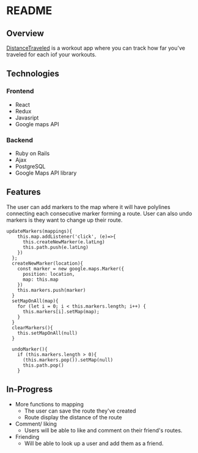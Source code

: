 # README


## Overview
[DistanceTraveled](https://distancetraveled.herokuapp.com/#/) is a workout app where you can track how far you've traveled for each iof your workouts.

## Technologies

### Frontend
* React
* Redux
* Javasript
* Google maps API

### Backend
* Ruby on Rails
* Ajax
* PostgreSQL
* Google Maps API library

## Features
The user can add markers to the map where it will have polylines connecting each consecutive marker forming a route. User can also undo markers is they want to change up their route.
```
updateMarkers(mappings){
    this.map.addListener('click', (e)=>{
      this.createNewMarker(e.latLng)
      this.path.push(e.latLng)
    })
  };
  createNewMarker(location){
    const marker = new google.maps.Marker({
      position: location,
      map: this.map
    })
    this.markers.push(marker)
  }
  setMapOnAll(map){
    for (let i = 0; i < this.markers.length; i++) {
      this.markers[i].setMap(map);
    }
  }
  clearMarkers(){
    this.setMapOnAll(null)
  }

  undoMarker(){
    if (this.markers.length > 0){
      (this.markers.pop()).setMap(null)
      this.path.pop()
    }
```

## In-Progress
* More functions to mapping
   * The user can save the route they've created
   * Route display the distance of the route 
* Comment/ liking
   * Users will be able to like and comment on their friend's routes.
* Friending
  * Will be able to look up a user and add them as a friend.
